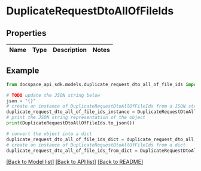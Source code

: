 # DuplicateRequestDtoAllOfFileIds

## Properties

Name | Type | Description | Notes
------------ | ------------- | ------------- | -------------

## Example

```python
from docspace_api_sdk.models.duplicate_request_dto_all_of_file_ids import DuplicateRequestDtoAllOfFileIds

# TODO update the JSON string below
json = "{}"
# create an instance of DuplicateRequestDtoAllOfFileIds from a JSON string
duplicate_request_dto_all_of_file_ids_instance = DuplicateRequestDtoAllOfFileIds.from_json(json)
# print the JSON string representation of the object
print(DuplicateRequestDtoAllOfFileIds.to_json())

# convert the object into a dict
duplicate_request_dto_all_of_file_ids_dict = duplicate_request_dto_all_of_file_ids_instance.to_dict()
# create an instance of DuplicateRequestDtoAllOfFileIds from a dict
duplicate_request_dto_all_of_file_ids_from_dict = DuplicateRequestDtoAllOfFileIds.from_dict(duplicate_request_dto_all_of_file_ids_dict)
```
[[Back to Model list]](../README.md#documentation-for-models) [[Back to API list]](../README.md#documentation-for-api-endpoints) [[Back to README]](../README.md)


